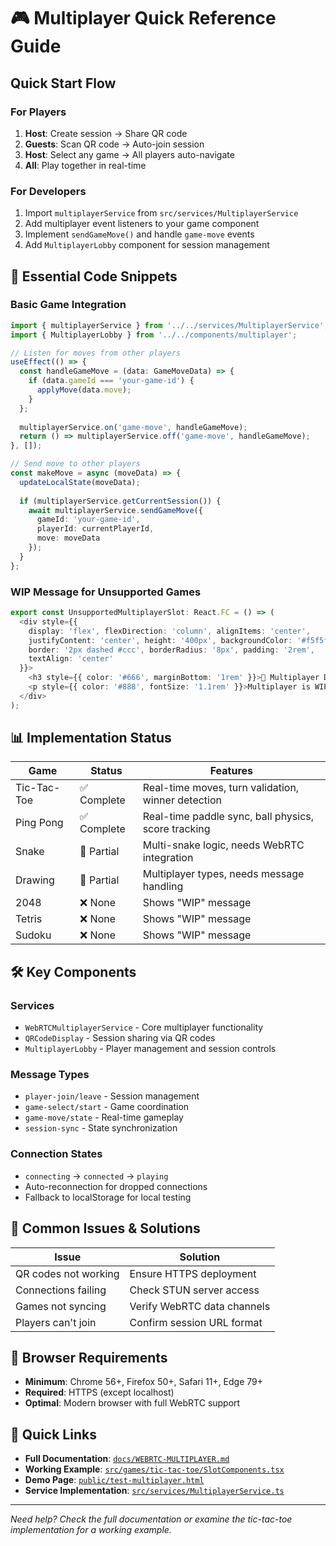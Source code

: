 # 🎮 Multiplayer Quick Reference Guide

## Quick Start Flow

### For Players
1. **Host**: Create session → Share QR code
2. **Guests**: Scan QR code → Auto-join session  
3. **Host**: Select any game → All players auto-navigate
4. **All**: Play together in real-time

### For Developers
1. Import `multiplayerService` from `src/services/MultiplayerService`
2. Add multiplayer event listeners to your game component
3. Implement `sendGameMove()` and handle `game-move` events
4. Add `MultiplayerLobby` component for session management

## 🔧 Essential Code Snippets

### Basic Game Integration
```typescript
import { multiplayerService } from '../../services/MultiplayerService';
import { MultiplayerLobby } from '../../components/multiplayer';

// Listen for moves from other players
useEffect(() => {
  const handleGameMove = (data: GameMoveData) => {
    if (data.gameId === 'your-game-id') {
      applyMove(data.move);
    }
  };
  
  multiplayerService.on('game-move', handleGameMove);
  return () => multiplayerService.off('game-move', handleGameMove);
}, []);

// Send move to other players
const makeMove = async (moveData) => {
  updateLocalState(moveData);
  
  if (multiplayerService.getCurrentSession()) {
    await multiplayerService.sendGameMove({
      gameId: 'your-game-id',
      playerId: currentPlayerId,
      move: moveData
    });
  }
};
```

### WIP Message for Unsupported Games
```typescript
export const UnsupportedMultiplayerSlot: React.FC = () => (
  <div style={{
    display: 'flex', flexDirection: 'column', alignItems: 'center',
    justifyContent: 'center', height: '400px', backgroundColor: '#f5f5f5',
    border: '2px dashed #ccc', borderRadius: '8px', padding: '2rem',
    textAlign: 'center'
  }}>
    <h3 style={{ color: '#666', marginBottom: '1rem' }}>🚧 Multiplayer Development</h3>
    <p style={{ color: '#888', fontSize: '1.1rem' }}>Multiplayer is WIP for this game</p>
  </div>
);
```

## 📊 Implementation Status

| Game | Status | Features |
|------|--------|----------|
| Tic-Tac-Toe | ✅ Complete | Real-time moves, turn validation, winner detection |
| Ping Pong | ✅ Complete | Real-time paddle sync, ball physics, score tracking |
| Snake | 🚧 Partial | Multi-snake logic, needs WebRTC integration |
| Drawing | 🚧 Partial | Multiplayer types, needs message handling |
| 2048 | ❌ None | Shows "WIP" message |
| Tetris | ❌ None | Shows "WIP" message |
| Sudoku | ❌ None | Shows "WIP" message |

## 🛠️ Key Components

### Services
- `WebRTCMultiplayerService` - Core multiplayer functionality
- `QRCodeDisplay` - Session sharing via QR codes
- `MultiplayerLobby` - Player management and session controls

### Message Types
- `player-join/leave` - Session management
- `game-select/start` - Game coordination  
- `game-move/state` - Real-time gameplay
- `session-sync` - State synchronization

### Connection States
- `connecting` → `connected` → `playing`
- Auto-reconnection for dropped connections
- Fallback to localStorage for local testing

## 🚨 Common Issues & Solutions

| Issue | Solution |
|-------|----------|
| QR codes not working | Ensure HTTPS deployment |
| Connections failing | Check STUN server access |
| Games not syncing | Verify WebRTC data channels |
| Players can't join | Confirm session URL format |

## 📱 Browser Requirements

- **Minimum**: Chrome 56+, Firefox 50+, Safari 11+, Edge 79+
- **Required**: HTTPS (except localhost)
- **Optimal**: Modern browser with full WebRTC support

## 🔗 Quick Links

- **Full Documentation**: [`docs/WEBRTC-MULTIPLAYER.md`](./WEBRTC-MULTIPLAYER.md)
- **Working Example**: [`src/games/tic-tac-toe/SlotComponents.tsx`](../src/games/tic-tac-toe/SlotComponents.tsx)
- **Demo Page**: [`public/test-multiplayer.html`](../public/test-multiplayer.html)
- **Service Implementation**: [`src/services/MultiplayerService.ts`](../src/services/MultiplayerService.ts)

---
*Need help? Check the full documentation or examine the tic-tac-toe implementation for a working example.*